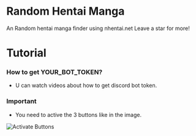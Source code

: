 # Random Hentai Manga
An Random hentai manga finder using nhentai.net Leave a star for more!

# Tutorial

### How to get YOUR_BOT_TOKEN?

- U can watch videos about how to get discord bot token.

### Important

- You need to active the 3 buttons like in the image.

![Activate Buttons](https://i.imgur.com/TdRQlGF.png)
